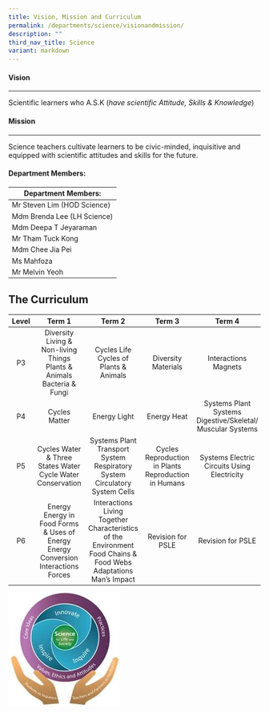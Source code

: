 ```yaml
---
title: Vision, Mission and Curriculum
permalink: /departments/science/visionandmission/
description: ""
third_nav_title: Science
variant: markdown
---
```

#### Vision
------

Scientific learners who A.S.K (_have scientific Attitude, Skills &amp; Knowledge_)

#### Mission
-------

Science teachers cultivate learners to be civic-minded, inquisitive and equipped with scientific attitudes and skills for the future.

#### Department Members:

| Department Members: |
|---|
| Mr Steven Lim (HOD Science) |
| Mdm Brenda Lee (LH Science) |
| Mdm Deepa T Jeyaraman |
| Mr Tham Tuck Kong |
| Mdm Chee Jia Pei |
| Ms Mahfoza |
| Mr Melvin Yeoh |
			

## The Curriculum

| Level | Term 1 | Term 2 | Term 3 | Term 4 |
|:---:|:---:|:---:|:---:|:---:|
| P3 | Diversity Living &amp; Non-living Things  Plants &amp; Animals  Bacteria &amp; Fungi | Cycles Life Cycles of Plants &amp; Animals | Diversity Materials | Interactions Magnets  |
| P4 |Cycles Matter  | Energy Light | Energy Heat | Systems Plant Systems  Digestive/Skeletal/ Muscular Systems |
| P5 | Cycles Water &amp; Three States  Water Cycle  Water Conservation | Systems Plant Transport System  Respiratory System  Circulatory System Cells | Cycles Reproduction in Plants  Reproduction in Humans | Systems Electric Circuits  Using Electricity |
| P6 | Energy  Energy in Food  Forms &amp; Uses of Energy  Energy Conversion  Interactions Forces | Interactions Living Together  Characteristics of the Environment  Food Chains &amp; Food Webs  Adaptations  Man’s Impact | Revision for PSLE | Revision for PSLE |

![](/images/sc_curriculum.jpg)